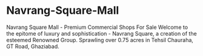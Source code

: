 # Navrang-Square-Mall
Navrang Square Mall - Premium Commercial Shops For Sale Welcome to the epitome of luxury and sophistication - Navrang Square, a creation of the esteemed Renowned Group. Sprawling over 0.75 acres in Tehsil Chauraha, GT Road, Ghaziabad.
